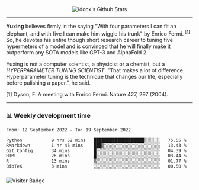 <div align="center">
    <img align="center" src="https://github-readme-stats.vercel.app/api?username=idocx&show_icons=true&count_private=true&hide_border=true" alt="idocx's Github Stats"></img>
</div>

---

**Yuxing** believes firmly in the saying "With four parameters I can fit an elephant, and with five I can make him wiggle his trunk" by Enrico Fermi. <sup>[1]</sup> So, he devotes his entire though short research career to tuning five hypermeters of a model and is convinced that he will finally make it outperform any SOTA models like GPT-3 and AlphaFold 2.

Yuxing is not a computer scientist, a physicist or a chemist, but a *HYPERPARAMETER TUNING SCIENTIST*. "That makes a lot of difference. Hyperparameter tuning is the technique that changes our life, especially before pulishing a paper.", he said.

[1] Dyson, F. A meeting with Enrico Fermi. Nature 427, 297 (2004).


---

### 📊 Weekly development time
<!--START_SECTION:waka-->

```text
From: 12 September 2022 - To: 19 September 2022

Python           9 hrs 52 mins   ███████████████████░░░░░░   75.55 %
RMarkdown        1 hr 45 mins    ███▒░░░░░░░░░░░░░░░░░░░░░   13.43 %
Git Config       34 mins         █░░░░░░░░░░░░░░░░░░░░░░░░   04.39 %
HTML             26 mins         █░░░░░░░░░░░░░░░░░░░░░░░░   03.44 %
R                13 mins         ▒░░░░░░░░░░░░░░░░░░░░░░░░   01.77 %
BibTeX           3 mins          ░░░░░░░░░░░░░░░░░░░░░░░░░   00.50 %
```

<!--END_SECTION:waka-->

### 

![Visitor Badge](https://visitor-badge.laobi.icu/badge?page_id=idocx.idocx)